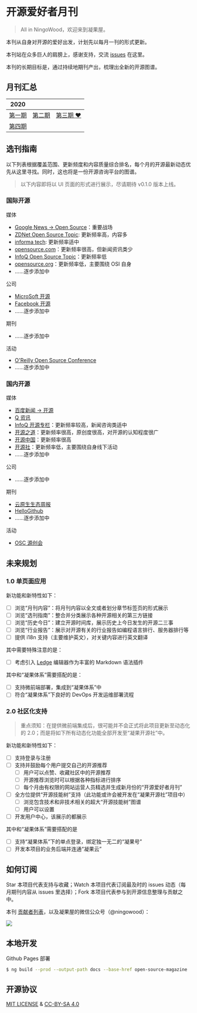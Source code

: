 # 开源爱好者月刊

> All in NingoWood，欢迎来到凝果屋。

本刊从自身对开源的爱好出发，计划先以每月一刊的形式更新。

本刊站在众多巨人的肩膀上，感谢支持，交流 [issues](https://github.com/ningowood/open-source-magazine/issues) 在这里。

本刊的长期目标是，通过持续地期刊产出，梳理出全新的开源图谱。

## 月刊汇总

|2020|||
|-|-|-|
|[第一期](./docs/ningowood-001.md)|[第二期](./docs/ningowood-002.md)|[第三期 :heart:](./docs/ningowood-003.md)|
|[第四期](./docs/ningowood-004.md)|||

## 选刊指南

以下列表根据覆盖范围、更新频度和内容质量综合排名，每个月的开源最新动态优先从这里寻找。同时，这也将是一份开源咨询平台的图谱。

> 以下内容即将以 UI 页面的形式进行展示，尽请期待 v0.1.0 版本上线。

### 国际开源

媒体

* [Google News -> Open Source](https://www.google.com/search?q=open+source&tbm=nws)：重要战场
* [ZDNet Open Source Topic](https://www.zdnet.com/topic/open-source/): 更新频率高，内容多
* [informa tech](https://www.channelfutures.com/technologies/open-source): 更新频率适中
* [opensource.com](http://opensource.com)：更新频率很高，但新闻资讯类少
* [InfoQ Open Source Topic](https://www.infoq.com/opensource/news)：更新频率低
* [opensource.org](https://opensource.org)：更新频率低，主要围绕 OSI 自身
* ......逐步添加中

公司

* [MicroSoft 开源](https://opensource.microsoft.com/)
* [Facebook 开源](https://opensource.facebook.com/)
* ......逐步添加中

期刊

* ......逐步添加中

活动

* [O'Reilly Open Source Conference](https://conferences.oreilly.com/oscon/oscon-or)
* ......逐步添加中

### 国内开源

媒体

* [百度新闻 -> 开源](https://www.baidu.com/s?rtt=1&bsst=1&cl=2&tn=news&word=%E5%BC%80%E6%BA%90)
* [Q 资讯](https://www.infoq.cn/profile/1691780/publish)
* [InfoQ 开源专栏](https://www.infoq.cn/topic/opensource)：更新频率较高，新闻咨询类适中
* [开源之道](http://opensourceway.community)：更新频率很高，原创度很高，对开源的认知程度很广
* [开源中国](https://www.oschina.net/)：更新频率很高
* [开源社](https://kaiyuanshe.cn)：更新频率低，主要围绕自身线下活动
* ......逐步添加中

公司

* ......逐步添加中

期刊

* [云原生生态周报](https://s.geekbang.org/search/c=0/k=%E4%BA%91%E5%8E%9F%E7%94%9F%E7%94%9F%E6%80%81%E5%91%A8%E6%8A%A5/t=)
* [HelloGithub](https://hellogithub.com/)
* ......逐步添加中

活动

* [OSC 源创会](https://www.oschina.net/event/ych)

## 未来规划

### 1.0 单页面应用

新功能和新特性如下：

- [ ] 浏览“月刊内容”：将月刊内容以全文或者划分章节标签页的形式展示
- [ ] 浏览“选刊指南”：整合并分类展示各种开源相关的第三方链接
- [ ] 浏览“历史今日”：建立开源时间库，展示历史上今日发生的开源二三事
- [ ] 浏览“行业报告”：展示对开源有关的行业报告如编程语言排行、服务器排行等
- [ ] 提供 i18n 支持（主要维护英文），对关键内容进行英文翻译

其中需要特殊注意的是：

- [ ] 考虑引入 [Ledge](https://github.com/phodal/ledge) 编辑器作为丰富的 Markdown 语法插件

其中和“凝果体系”需要搭配的是：

- [ ] 支持微前端部署，集成到“凝果体系”中
- [ ] 符合“凝果体系”下良好的 DevOps 开发运维部署流程

### 2.0 社区化支持

> 重点须知：在提供微前端集成后，很可能并不会正式将此项目更新至动态化的 2.0；而是将如下所有动态化功能全部开发至“凝果开源社”中。

新功能和新特性如下：

- [ ] 支持登录与注册
- [ ] 支持并鼓励每个用户提交自己的开源推荐
  - [ ] 用户可以点赞、收藏社区中的开源推荐
  - [ ] 开源推荐浏览时可以根据各种指标进行排序
  - [ ] 每个月由有权限的网站运营人员精选并生成新月份的“开源爱好者月刊”
- [ ] 全方位提供“开源技能树”支持（此功能或许会被开发在“凝果开源社”项目中）
  - [ ] 浏览包含技术和非技术相关的超大“开源技能树”图谱
  - [ ] 用户可以设置
- [ ] 开发用户中心，该展示的都展示

其中和“凝果体系”需要搭配的是

- [ ] 支持“凝果体系”下的单点登录，绑定独一无二的“凝果号” 
- [ ] 开发本项目的业务后端并连通“凝果云”

## 如何订阅

Star 本项目代表支持与收藏；Watch 本项目代表订阅最及时的 issues 动态（每月期刊内容从 issues 里选择）；Fork 本项目代表参与到开源信息整理与贡献之中。

本刊 [贡献者列表](./contributor.md)，以及凝果屋的微信公众号（@ningowood）：

![](http://qiniu.ningo.cloud/official-qrcode.png)

## 本地开发

Github Pages 部署

```bash
$ ng build --prod --output-path docs --base-href open-source-magazine
```

## 开源协议

[MIT LICENSE](./LICENSE.md) & [CC-BY-SA 4.0](https://creativecommons.org/licenses/by-sa/4.0/)


